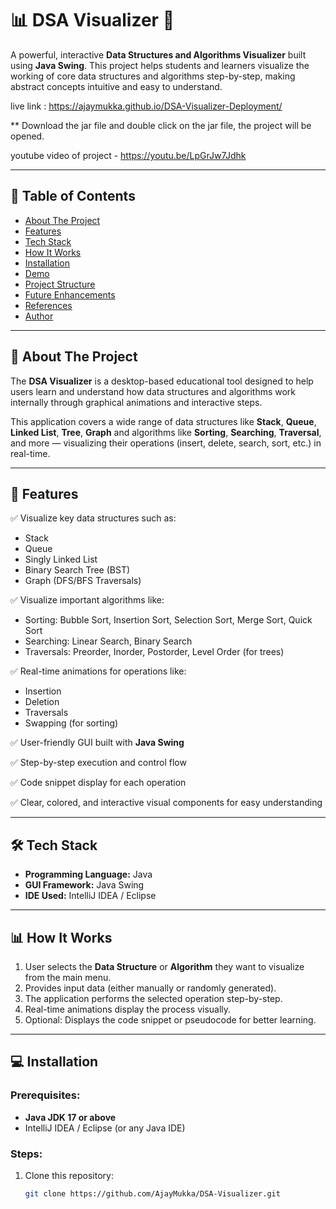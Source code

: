 # 📊 DSA Visualizer 🚀

A powerful, interactive **Data Structures and Algorithms Visualizer** built using **Java Swing**. This project helps students and learners visualize the working of core data structures and algorithms step-by-step, making abstract concepts intuitive and easy to understand.

live link : https://ajaymukka.github.io/DSA-Visualizer-Deployment/

** Download the jar file and double click on the jar file, the project will be opened.

youtube video of project - https://youtu.be/LpGrJw7Jdhk

---

## 📌 Table of Contents

- [About The Project](#about-the-project)
- [Features](#features)
- [Tech Stack](#tech-stack)
- [How It Works](#how-it-works)
- [Installation](#installation)
- [Demo](#demo)
- [Project Structure](#project-structure)
- [Future Enhancements](#future-enhancements)
- [References](#references)
- [Author](#author)

---

## 📖 About The Project

The **DSA Visualizer** is a desktop-based educational tool designed to help users learn and understand how data structures and algorithms work internally through graphical animations and interactive steps.

This application covers a wide range of data structures like **Stack**, **Queue**, **Linked List**, **Tree**, **Graph** and algorithms like **Sorting**, **Searching**, **Traversal**, and more — visualizing their operations (insert, delete, search, sort, etc.) in real-time.

---

## 🎯 Features

✅ Visualize key data structures such as:
- Stack
- Queue
- Singly Linked List
- Binary Search Tree (BST)
- Graph (DFS/BFS Traversals)

✅ Visualize important algorithms like:
- Sorting: Bubble Sort, Insertion Sort, Selection Sort, Merge Sort, Quick Sort
- Searching: Linear Search, Binary Search
- Traversals: Preorder, Inorder, Postorder, Level Order (for trees)

✅ Real-time animations for operations like:
- Insertion
- Deletion
- Traversals
- Swapping (for sorting)

✅ User-friendly GUI built with **Java Swing**

✅ Step-by-step execution and control flow

✅ Code snippet display for each operation

✅ Clear, colored, and interactive visual components for easy understanding

---

## 🛠️ Tech Stack

- **Programming Language:** Java  
- **GUI Framework:** Java Swing  
- **IDE Used:** IntelliJ IDEA / Eclipse  

---

## 📊 How It Works

1. User selects the **Data Structure** or **Algorithm** they want to visualize from the main menu.
2. Provides input data (either manually or randomly generated).
3. The application performs the selected operation step-by-step.
4. Real-time animations display the process visually.
5. Optional: Displays the code snippet or pseudocode for better learning.

---

## 💻 Installation

### Prerequisites:
- **Java JDK 17 or above**
- IntelliJ IDEA / Eclipse (or any Java IDE)

### Steps:
1. Clone this repository:
   ```bash
   git clone https://github.com/AjayMukka/DSA-Visualizer.git
